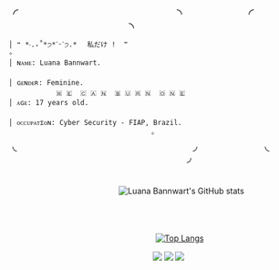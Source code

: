 

###  ╭ ᅠᅠᅠᅠ ᅠᅠᅠᅠᅠᅠᅠᅠᅠᅠᅠᅠᅠᅠ╮ ᅠᅠ ᅠᅠ ᅠᅠ╭ ᅠᅠᅠᅠ ᅠᅠᅠᅠᅠᅠᅠᅠᅠᅠᅠᅠᅠᅠ╮
```
│ ❝ *‧.₊˚*੭*ˊᵕˋ੭.*ᅠ 私だけ !  ❞ ᅠ ᅠᅠ ᅠᅠ ᅠᅠ ᅠᅠ  ᅠᅠ ᅠᅠ ᅠᅠ ᅠᅠ  ᅠᅠ      ✧   
│ ɴᴀᴍᴇ: Luana Bannwart. ᅠ ᅠᅠ ᅠᅠ ᅠᅠ ᅠᅠ  ᅠᅠ ᅠᅠ ᅠᅠ ᅠᅠ  ᅠᅠ ᅠᅠ ᅠᅠ ᅠ    ᅠ ᅠ
│ ɢᴇɴᴅᴇʀ: Feminine.ᅠ ᅠᅠ  ᅠᅠ ᅠᅠ ᅠᅠ ᅠᅠ  ᅠᅠ ᅠᅠ ᅠᅠ ᅠᅠ  ᅠ ᅠᅠ ᅠᅠᅠᅠ   ᅠ 🇼 🇪  🇨 🇦 🇳  🇧 🇺 🇷 🇳  🇴 🇳 🇪 
│ ᴀɢᴇ: 17 years old.ᅠᅠ ᅠᅠ ᅠᅠ ᅠᅠ  ᅠᅠ ᅠᅠ ᅠ ᅠᅠ ᅠᅠ ᅠᅠ  ᅠᅠ ᅠᅠ ᅠᅠ      ᅠᅠ ᅠᅠ      ᅠᅠ ᅠᅠ       
│ ᴏᴄᴄᴜᴘᴀᴛɪᴏɴ: Cyber Security - FIAP, Brazil. ᅠ ᅠᅠ ᅠᅠ ᅠᅠ ᅠᅠ  ᅠᅠ ᅠᅠ ᅠᅠ     ᅠᅠ ᅠᅠ      ᅠᅠ ᅠᅠ     ᅠ✧
```
**╰ᅠᅠᅠᅠᅠᅠᅠᅠᅠᅠᅠᅠᅠᅠᅠᅠᅠᅠᅠᅠᅠᅠᅠᅠ╯** ᅠᅠ ᅠᅠ ᅠᅠᅠ **╰ᅠᅠᅠᅠᅠᅠᅠᅠᅠᅠᅠᅠᅠᅠᅠᅠᅠ ᅠᅠᅠᅠᅠᅠᅠ╯**
##
ᅠᅠᅠᅠᅠᅠᅠᅠᅠᅠᅠᅠᅠᅠᅠ![Luana Bannwart's GitHub stats](https://github-readme-stats.vercel.app/api?username=kocuja&show_icons=true&theme=midnight-purple)
### ᅠᅠ
ᅠᅠᅠᅠᅠᅠᅠᅠᅠᅠᅠᅠᅠᅠᅠᅠᅠᅠᅠᅠ[![Top Langs](https://github-readme-stats.vercel.app/api/top-langs/?username=kocuja&layout=compact&theme=midnight-purple)](https://github.com/kocuja/github-readme-stats)


<div>
 ᅠᅠᅠ ᅠᅠᅠᅠᅠᅠᅠᅠ ᅠᅠᅠᅠᅠᅠᅠᅠ<a href="https://www.instagram.com/luubnart_/" target="_blank"><img src="https://img.shields.io/badge/-Instagram-%23E4405F?style=for-the-badge&logo=instagram&logoColor=white" target="_blank"></a>
 <a href="https://mail.google.com/mail/u/2/?hl=pt-BR&tf=cm&fs=1&to=luanafaculimp@gmail.com" target="_blank"><img src="https://img.shields.io/badge/Gmail-D14836?style=for-the-badge&logo=gmail&logoColor=white" target="_blank"></a> 
 <a href="https://www.twitch.tv/kocuja" target="_blank"><img src="https://img.shields.io/badge/Twitch-9146FF?style=for-the-badge&logo=twitch&logoColor=white" target="_blank"></a> 
  
</div>
